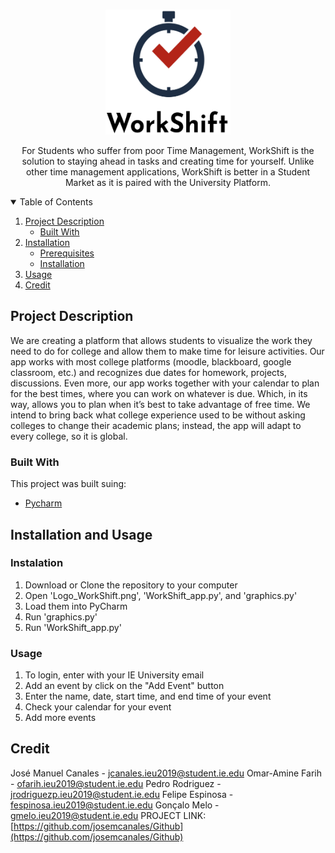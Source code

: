 <br />
<p align="center">
  <a href="https://github.com/josemcanales/Github">
    <img src="Logo_WorkShift.png" alt="Logo" width="200" height="200">
  </a>
  
  
  <p align="center">
    For Students who suffer from poor Time Management, WorkShift is  the solution to staying ahead in tasks and creating time for yourself.  Unlike other time management applications, WorkShift is better in a Student Market as it is paired with the University Platform. 
    <br />
  </p>
</p>


<!-- TABLE OF CONTENTS -->
<details open="open">
  <summary>Table of Contents</summary>
  <ol>
    <li>
      <a href="#project-description">Project Description</a>
      <ul>
        <li><a href="#built-with">Built With</a></li>
      </ul>
    </li>
    <li>
      <a href="#installation">Installation</a>
      <ul>
        <li><a href="#prerequisites">Prerequisites</a></li>
        <li><a href="#installation">Installation</a></li>
      </ul>
    </li>
    <li><a href="#usage">Usage</a></li>
    <li><a href="#credit">Credit</a></li>
  </ol>
</details>


<!-- PROJECT DESCRIPTION -->
## Project Description

We are creating a platform that allows students to visualize the work they need to do for college and allow them to make time for leisure activities. Our app works with most college platforms (moodle, blackboard, google classroom, etc.) and recognizes due dates for homework, projects, discussions. Even more, our app works together with your calendar to plan for the best times, where you can work on whatever is due. Which, in its way, allows you to plan when it’s best to take advantage of free time. We intend to bring back what college experience used to be without asking colleges to change their academic plans; instead, the app will adapt to every college, so it is global. 


### Built With

This project was built suing:
* [Pycharm](https://www.jetbrains.com/pycharm/)


<!-- INSTALATION AND USAGE -->
## Installation and Usage

### Instalation
1. Download or Clone the repository to your computer
2. Open 'Logo_WorkShift.png', 'WorkShift_app.py', and 'graphics.py'
3. Load them into PyCharm
4. Run 'graphics.py'
5. Run 'WorkShift_app.py'

### Usage
1. To login, enter with your IE University email
2. Add an event by click on the "Add Event" button
3. Enter the name, date, start time, and end time of your event
4. Check your calendar for your event
5. Add more events

<!-- CONTACT -->
## Credit

José Manuel Canales - jcanales.ieu2019@student.ie.edu
Omar-Amine Farih - ofarih.ieu2019@student.ie.edu
Pedro Rodriguez - jrodriguezp.ieu2019@student.ie.edu
Felipe Espinosa - fespinosa.ieu2019@student.ie.edu
Gonçalo Melo - gmelo.ieu2019@student.ie.edu
PROJECT LINK: [https://github.com/josemcanales/Github](https://github.com/josemcanales/Github)
